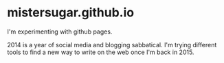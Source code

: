 mistersugar.github.io
=====================

I'm experimenting with github pages.

2014 is a year of social media and blogging sabbatical. I'm trying different tools to find a new way to write on the web once I'm back in 2015.
